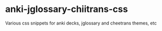 anki-jglossary-chiitrans-css
============================

Various css snippets for anki decks, jglossary and cheetrans themes, etc
